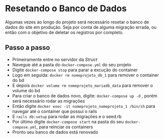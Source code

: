 # Resetando o Banco de Dados

Algumas vezes ao longo do projeto será necessário resetar o banco de dados do site em produção. Seja
por conta de alguma migração errada, ou então com o objetivo de deletar os registros por completo.

## Passo a passo
- Primeiramente entre no servidor da *Struct*
- Navegue até a pasta do `docker-compose.yml` do seu projeto
- Digite `docker-compose stop` para parar a excução do container
- Logo em seguida: `docker rm nomeprojeto_db_1` para remover o container do bd
- E depois `docker volume rm nomeprojeto_mariadb_data` para remover o volume do bd
- Para criar o banco de dados novo, digite: `docker-compose up -d` , porém será necessário rodar as migrações
- Então digite `docker exec -it nomeprojeto_nomeprojeto_1 /bin/sh` para navegar até o container que possui o rails
- E `rails db:setup` para rodar as migrações e o seed.rb
- Por último digite `docker-compose start` na pasta do seu `docker-compose.yml`, para reinciar os containers
- Pronto seu banco de dados está renovado
